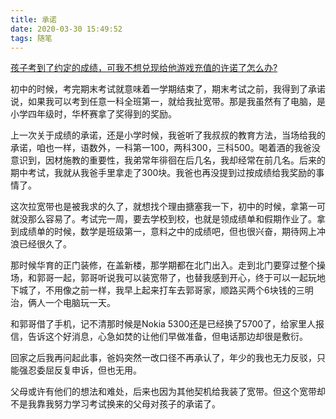 ```yaml
---
title: 承诺
date: 2020-03-30 15:49:52
tags: 随笔
---
```

[孩子考到了约定的成绩，可我不想兑现给他游戏充值的许诺了怎么办?](https://www.zhihu.com/question/332684032)

初中的时候，考完期末考试就意味着一学期结束了，期末考试之前，我得到了承诺说，如果我可以考到任意一科全班第一，就给我扯宽带。那是我虽然有了电脑，是小学四年级时，华杯赛拿了奖得到的奖励。

上一次关于成绩的承诺，还是小学时候，我爸听了我叔叔的教育方法，当场给我的承诺，咱也一样，语数外，一科第一100，两科300，三科500。喝着酒的我爸没意识到，因材施教的重要性，我弟常年徘徊在后几名，我却经常在前几名。后来的期中考试，我就从我爸手里拿走了300块。我爸也再没提到过按成绩给我奖励的事情了。

这次拉宽带也是被我求的久了，就想找个理由搪塞我一下，初中的时候，拿第一可就没那么容易了。考试完一周，要去学校到校，也就是领成绩单和假期作业了。拿到成绩单的时候，数学是班级第一，意料之中的成绩吧，但也很兴奋，期待网上冲浪已经很久了。

那时候华育的正门装修，在盖新楼，那学期都在北门出入。走到北门要穿过整个操场，和郭哥一起，郭哥听说我可以装宽带了，也替我感到开心，终于可以一起玩地下城了，不用像之前一样，我早上起来打车去郭哥家，顺路买两个6块钱的三明治，俩人一个电脑玩一天。

和郭哥借了手机，记不清那时候是Nokia 5300还是已经换了5700了，给家里人报信，告诉这个好消息，心急如焚的让他们早做准备，但电话那边却很是敷衍。

回家之后我再问起此事，爸妈突然一改口径不再承认了，年少的我也无力反驳，只能强忍委屈反复申诉，但也无用。

父母或许有他们的想法和难处，后来也因为其他契机给我装了宽带。但这个宽带却不是我靠我努力学习考试换来的父母对孩子的承诺了。